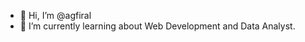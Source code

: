 - 👋 Hi, I’m @agfiral
- 🌱 I’m currently learning about Web Development and Data Analyst.

<!---
agfiral/agfiral is a ✨ special ✨ repository because its `README.md` (this file) appears on your GitHub profile.
You can click the Preview link to take a look at your changes.
--->
